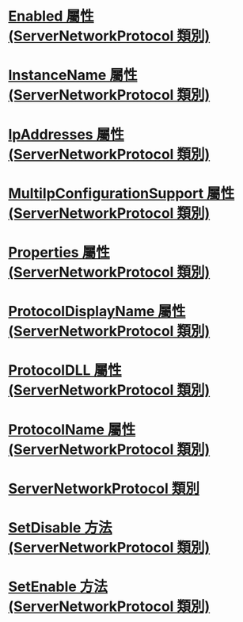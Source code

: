 # [Enabled 屬性 (ServerNetworkProtocol 類別)](enabled-property-servernetworkprotocol-class.md)
# [InstanceName 屬性 (ServerNetworkProtocol 類別)](instancename-property-servernetworkprotocol-class.md)
# [IpAddresses 屬性 (ServerNetworkProtocol 類別)](ipaddresses-property-servernetworkprotocol-class.md)
# [MultiIpConfigurationSupport 屬性 (ServerNetworkProtocol 類別)](multiipconfigurationsupport-property-servernetworkprotocol-class.md)
# [Properties 屬性 (ServerNetworkProtocol 類別)](properties-property-servernetworkprotocol-class.md)
# [ProtocolDisplayName 屬性 (ServerNetworkProtocol 類別)](protocoldisplayname-property-servernetworkprotocol-class.md)
# [ProtocolDLL 屬性 (ServerNetworkProtocol 類別)](protocoldll-property-servernetworkprotocol-class.md)
# [ProtocolName 屬性 (ServerNetworkProtocol 類別)](protocolname-property-servernetworkprotocol-class.md)
# [ServerNetworkProtocol 類別](servernetworkprotocol-class.md)
# [SetDisable 方法 (ServerNetworkProtocol 類別)](setdisable-method-servernetworkprotocol-class.md)
# [SetEnable 方法 (ServerNetworkProtocol 類別)](setenable-method-servernetworkprotocol-class.md)
